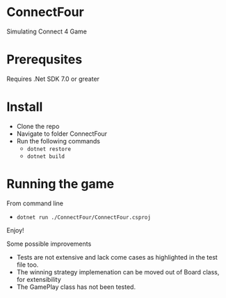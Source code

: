 # ConnectFour
Simulating Connect 4 Game

# Prerequsites
Requires .Net SDK 7.0 or greater

# Install
- Clone the repo
- Navigate to folder ConnectFour
- Run the following commands 
  - `dotnet restore`
  - `dotnet build`

# Running the game
From command line
- `dotnet run ./ConnectFour/ConnectFour.csproj` 

Enjoy!

Some possible improvements
- Tests are not extensive and lack come cases as highlighted in the test file too.
- The winning strategy implemenation can be moved out of Board class, for extensibility
- The GamePlay class has not been tested.
